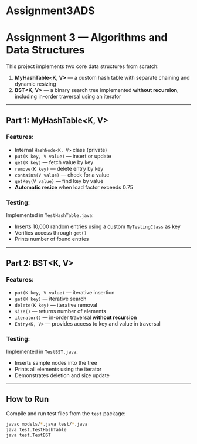 # Assignment3ADS
# Assignment 3 — Algorithms and Data Structures

This project implements two core data structures from scratch:

1. **MyHashTable<K, V>** — a custom hash table with separate chaining and dynamic resizing
2. **BST<K, V>** — a binary search tree implemented **without recursion**, including in-order traversal using an iterator

---

## Part 1: MyHashTable<K, V>

### Features:
- Internal `HashNode<K, V>` class (private)
- `put(K key, V value)` — insert or update
- `get(K key)` — fetch value by key
- `remove(K key)` — delete entry by key
- `contains(V value)` — check for a value
- `getKey(V value)` — find key by value
- **Automatic resize** when load factor exceeds 0.75

### Testing:
Implemented in `TestHashTable.java`:
- Inserts 10,000 random entries using a custom `MyTestingClass` as key
- Verifies access through `get()`
- Prints number of found entries

---

## Part 2: BST<K, V>

### Features:
- `put(K key, V value)` — iterative insertion
- `get(K key)` — iterative search
- `delete(K key)` — iterative removal
- `size()` — returns number of elements
- `iterator()` — in-order traversal **without recursion**
- `Entry<K, V>` — provides access to key and value in traversal

### Testing:
Implemented in `TestBST.java`:
- Inserts sample nodes into the tree
- Prints all elements using the iterator
- Demonstrates deletion and size update

---

## How to Run

Compile and run test files from the `test` package:
```bash
javac models/*.java test/*.java
java test.TestHashTable
java test.TestBST
